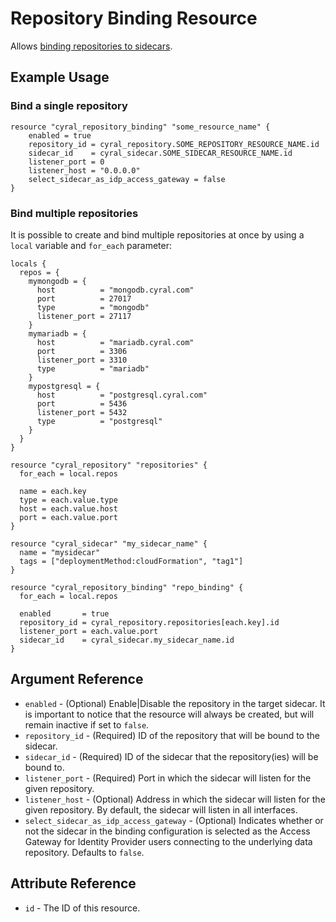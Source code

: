 # Repository Binding Resource

Allows [binding repositories to sidecars](https://cyral.com/docs/sidecars/sidecar-assign-repo).

## Example Usage

### Bind a single repository

```hcl
resource "cyral_repository_binding" "some_resource_name" {
    enabled = true
    repository_id = cyral_repository.SOME_REPOSITORY_RESOURCE_NAME.id
    sidecar_id    = cyral_sidecar.SOME_SIDECAR_RESOURCE_NAME.id
    listener_port = 0
    listener_host = "0.0.0.0"
    select_sidecar_as_idp_access_gateway = false
}
```

### Bind multiple repositories

It is possible to create and bind multiple repositories at once by using a `local` variable and `for_each` parameter:

```hcl
locals {
  repos = {
    mymongodb = {
      host          = "mongodb.cyral.com"
      port          = 27017
      type          = "mongodb"
      listener_port = 27117
    }
    mymariadb = {
      host          = "mariadb.cyral.com"
      port          = 3306
      listener_port = 3310
      type          = "mariadb"
    }
    mypostgresql = {
      host          = "postgresql.cyral.com"
      port          = 5436
      listener_port = 5432
      type          = "postgresql"
    }
  }
}

resource "cyral_repository" "repositories" {
  for_each = local.repos

  name = each.key
  type = each.value.type
  host = each.value.host
  port = each.value.port
}

resource "cyral_sidecar" "my_sidecar_name" {
  name = "mysidecar"
  tags = ["deploymentMethod:cloudFormation", "tag1"]
}

resource "cyral_repository_binding" "repo_binding" {
  for_each = local.repos

  enabled       = true
  repository_id = cyral_repository.repositories[each.key].id
  listener_port = each.value.port
  sidecar_id    = cyral_sidecar.my_sidecar_name.id
}
```

## Argument Reference

- `enabled` - (Optional) Enable|Disable the repository in the target sidecar. It is important to notice that the resource will always be created, but will remain inactive if set to `false`.
- `repository_id` - (Required) ID of the repository that will be bound to the sidecar.
- `sidecar_id` - (Required) ID of the sidecar that the repository(ies) will be bound to.
- `listener_port` - (Required) Port in which the sidecar will listen for the given repository.
- `listener_host` - (Optional) Address in which the sidecar will listen for the given repository. By default, the sidecar will listen in all interfaces.
- `select_sidecar_as_idp_access_gateway` - (Optional) Indicates whether or not the sidecar in the binding configuration is selected as the Access Gateway for Identity Provider users connecting to the underlying data repository. Defaults to `false`.

## Attribute Reference

- `id` - The ID of this resource.
